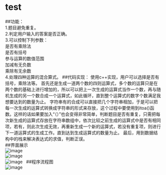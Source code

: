 # test
##功能：  
1.题目避免重复。  
2.判定用户输入的答案是否正确。  
3.可以控制下列参数：  
是否有乘除法  
是否有括号  
参与运算的数值范围  
加减有无负数  
乘除有无余数  
4.处理四种运算的混合算式。 ##代码实现： 使用c++实现，用户可以选择是否有括号，乘除法等。 首先还是生成一道两个数的四则运算式，多个数的运算只是在两个数的基础上进行增加的，所以可以把上一次生成的运算式当作一个数，再与随机生成的另一个数合成一个运算式，如此循环，直到整个运算式的数字个数满足我想要达到的数量为止。 字符串有的合成可以直接把几个字符串相加，于是可以把每一次生成的运算式转换成字符串的形式来存放，这个过程中要使用到itoa()函数。这样的话如果要加入“（）”也会变得非常简单，判断题目是否有重复，只需把每次新生成的运算式存放在字符串数组中，依次比较之前生成的运算式中是否有相同项，若有，则此次生成无效，再重新生成一个新的运算式，若没有重复项，则进行下一道运算式的生成工作。直到达到生成运算式的数量为止。 最后，用到数据结构中的栈来解决表达式的求值，判断正误。    
##界面展示  
![image](https://github.com/llixian/test/blob/master/images/2.PNG)    
![image](https://github.com/llixian/test/blob/master/images/3.PNG)    
![image](https://github.com/llixian/test/blob/master/images/4.PNG)        
##程序流程图    
![image](https://github.com/llixian/test/blob/master/images/1.png)   
